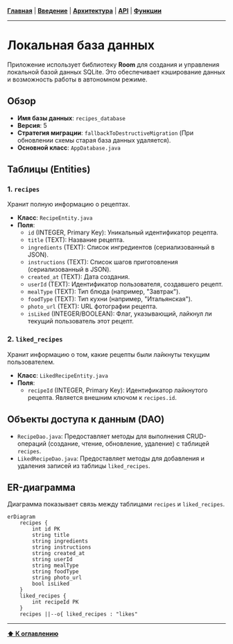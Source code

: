 [**Главная**](./README.md) | [**Введение**](./01_introduction.md) | [**Архитектура**](./03_architecture.md) | [**API**](./04_backend_api.md) | [**Функции**](./06_features.md)
***
# Локальная база данных

Приложение использует библиотеку **Room** для создания и управления локальной базой данных SQLite. Это обеспечивает кэширование данных и возможность работы в автономном режиме.

## Обзор

-   **Имя базы данных**: `recipes_database`
-   **Версия**: 5
-   **Стратегия миграции**: `fallbackToDestructiveMigration` (При обновлении схемы старая база данных удаляется).
-   **Основной класс**: `AppDatabase.java`

## Таблицы (Entities)

### 1. `recipes`

Хранит полную информацию о рецептах.

-   **Класс**: `RecipeEntity.java`
-   **Поля**:
    -   `id` (INTEGER, Primary Key): Уникальный идентификатор рецепта.
    -   `title` (TEXT): Название рецепта.
    -   `ingredients` (TEXT): Список ингредиентов (сериализованный в JSON).
    -   `instructions` (TEXT): Список шагов приготовления (сериализованный в JSON).
    -   `created_at` (TEXT): Дата создания.
    -   `userId` (TEXT): Идентификатор пользователя, создавшего рецепт.
    -   `mealType` (TEXT): Тип блюда (например, "Завтрак").
    -   `foodType` (TEXT): Тип кухни (например, "Итальянская").
    -   `photo_url` (TEXT): URL фотографии рецепта.
    -   `isLiked` (INTEGER/BOOLEAN): Флаг, указывающий, лайкнул ли текущий пользователь этот рецепт.

### 2. `liked_recipes`

Хранит информацию о том, какие рецепты были лайкнуты текущим пользователем.

-   **Класс**: `LikedRecipeEntity.java`
-   **Поля**:
    -   `recipeId` (INTEGER, Primary Key): Идентификатор лайкнутого рецепта. Является внешним ключом к `recipes.id`.

## Объекты доступа к данным (DAO)

-   `RecipeDao.java`: Предоставляет методы для выполнения CRUD-операций (создание, чтение, обновление, удаление) с таблицей `recipes`.
-   `LikedRecipeDao.java`: Предоставляет методы для добавления и удаления записей из таблицы `liked_recipes`.

## ER-диаграмма

Диаграмма показывает связь между таблицами `recipes` и `liked_recipes`.

```mermaid
erDiagram
    recipes {
        int id PK
        string title
        string ingredients
        string instructions
        string created_at
        string userId
        string mealType
        string foodType
        string photo_url
        bool isLiked
    }
    liked_recipes {
        int recipeId PK
    }
    recipes ||--o{ liked_recipes : "likes"
```
***
[**⬆ К оглавлению**](./README.md) 